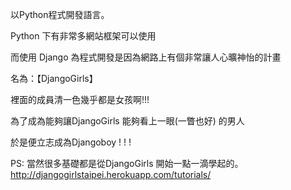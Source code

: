 以Python程式開發語言。

Python 下有非常多網站框架可以使用

而使用 Django 為程式開發是因為網路上有個非常讓人心曠神怡的計畫

名為：【DjangoGirls】

裡面的成員清一色幾乎都是女孩啊!!!

為了成為能夠讓DjangoGirls 能夠看上一眼(一瞥也好) 的男人

於是便立志成為Djangoboy  ! ! ! 

PS: 當然很多基礎都是從DjangoGirls 開始一點一滴學起的。
http://djangogirlstaipei.herokuapp.com/tutorials/
